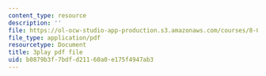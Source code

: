 ```yaml
---
content_type: resource
description: ''
file: https://ol-ocw-studio-app-production.s3.amazonaws.com/courses/8-05-quantum-physics-ii-fall-2013/b0879b3f7bdfd21160a0e175f4947ab3_YDRMLCuNteY.pdf
file_type: application/pdf
resourcetype: Document
title: 3play pdf file
uid: b0879b3f-7bdf-d211-60a0-e175f4947ab3
---
```

